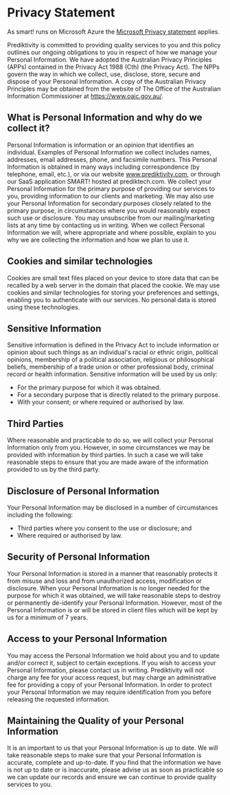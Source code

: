 # Privacy Statement

As smart! runs on Microsoft Azure the [Microsoft Privacy statement](https://privacy.microsoft.com/en-us/privacystatement) applies.

Prediktivity is committed to providing quality services to you and this policy outlines our ongoing obligations to you in respect of how we manage your Personal Information.
We have adopted the Australian Privacy Principles (APPs) contained in the Privacy Act 1988 (Cth) (the Privacy Act). The NPPs govern the way in which we collect, use, disclose, store, secure and dispose of your Personal Information.
A copy of the Australian Privacy Principles may be obtained from the website of The Office of the Australian Information Commissioner at https://www.oaic.gov.au/.

## What is Personal Information and why do we collect it?
Personal Information is information or an opinion that identifies an individual. Examples of Personal Information we collect includes names, addresses, email addresses, phone, and facsimile numbers.
This Personal Information is obtained in many ways including correspondence (by telephone, email, etc.), or via our website www.prediktivity.com, or through our SaaS application SMART! hosted at prediktech.com.
We collect your Personal Information for the primary purpose of providing our services to you, providing information to our clients and marketing. We may also use your Personal Information for secondary purposes closely related to the primary purpose, in circumstances where you would reasonably expect such use or disclosure. You may unsubscribe from our mailing/marketing lists at any time by contacting us in writing.
When we collect Personal Information we will, where appropriate and where possible, explain to you why we are collecting the information and how we plan to use it.

## Cookies and similar technologies
Cookies are small text files placed on your device to store data that can be recalled by a web server in the domain that placed the cookie. We may use cookies and similar technologies for storing your preferences and settings, enabling you to authenticate with our services. No personal data is stored using these technologies.

## Sensitive Information
Sensitive information is defined in the Privacy Act to include information or opinion about such things as an individual's racial or ethnic origin, political opinions, membership of a political association, religious or philosophical beliefs, membership of a trade union or other professional body, criminal record or health information.
Sensitive information will be used by us only:
- For the primary purpose for which it was obtained.
- For a secondary purpose that is directly related to the primary purpose.
- With your consent; or where required or authorised by law.

## Third Parties
Where reasonable and practicable to do so, we will collect your Personal Information only from you. However, in some circumstances we may be provided with information by third parties. In such a case we will take reasonable steps to ensure that you are made aware of the information provided to us by the third party.

## Disclosure of Personal Information
Your Personal Information may be disclosed in a number of circumstances including the following:
- Third parties where you consent to the use or disclosure; and
- Where required or authorised by law.

## Security of Personal Information
Your Personal Information is stored in a manner that reasonably protects it from misuse and loss and from unauthorized access, modification or disclosure.
When your Personal Information is no longer needed for the purpose for which it was obtained, we will take reasonable steps to destroy or permanently de-identify your Personal Information. However, most of the Personal Information is or will be stored in client files which will be kept by us for a minimum of 7 years.

## Access to your Personal Information
You may access the Personal Information we hold about you and to update and/or correct it, subject to certain exceptions. If you wish to access your Personal Information, please contact us in writing.
Prediktivity will not charge any fee for your access request, but may charge an administrative fee for providing a copy of your Personal Information.
In order to protect your Personal Information we may require identification from you before releasing the requested information.

## Maintaining the Quality of your Personal Information
It is an important to us that your Personal Information is up to date. We will take reasonable steps to make sure that your Personal Information is accurate, complete and up-to-date. If you find that the information we have is not up to date or is inaccurate, please advise us as soon as practicable so we can update our records and ensure we can continue to provide quality services to you.